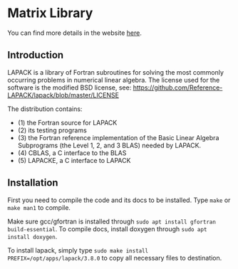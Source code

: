# Matrix Library

You can find more details in the website [here](https://ericzhng.github.io/docs-matrix-library/).

## Introduction

LAPACK is a library of Fortran subroutines for solving the most commonly occurring problems in numerical linear algebra. The license used for the software is the modified BSD license, see: https://github.com/Reference-LAPACK/lapack/blob/master/LICENSE

The distribution contains:
* (1) the Fortran source for LAPACK
* (2) its testing programs
* (3) the Fortran reference implementation of the Basic Linear Algebra Subprograms (the Level 1, 2, and 3 BLAS) needed by LAPACK.
* (4) CBLAS, a C interface to the BLAS 
* (5) LAPACKE, a C interface to LAPACK

## Installation

First you need to compile the code and its docs to be installed. Type `make` or `make man1` to compile.

Make sure gcc/gfortran is installed through `sudo apt install gfortran build-essential`. To compile docs, install doxygen through `sudo apt install doxygen`.

To install lapack, simply type `sudo make install PREFIX=/opt/apps/lapack/3.8.0` to copy all necessary files to destination.
